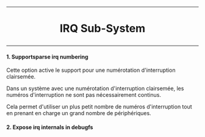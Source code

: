 ------------------------------------------------------------------------------------------------------------------------------------------
# <p align='center'> IRQ Sub-System </p>
------------------------------------------------------------------------------------------------------------------------------------------
#### 1. Supportsparse irq numbering
Cette option active le support pour une numérotation d'interruption clairsemée. 

Dans un système avec une numérotation d'interruption clairsemée, les numéros d'interruption ne sont pas nécessairement continus.

Cela permet d'utiliser un plus petit nombre de numéros d'interruption tout en prenant en charge un grand nombre de périphériques.
<br />

#### 2. Expose irq internals in debugfs



